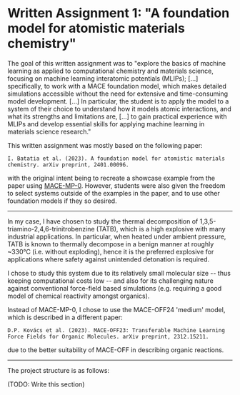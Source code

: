 # Written Assignment 1: "A foundation model for atomistic materials chemistry"

The goal of this written assignment was to "explore the basics of machine learning as applied to computational chemistry and materials science, focusing on machine learning interatomic potentials (MLIPs); [...] specifically, to work with a MACE foundation model, which makes detailed simulations accessible without the need for extensive and time-consuming model development. [...] In particular, the student is to apply the model to a system of their choice to understand how it models atomic interactions, and what its strengths and limitations are, [...] to gain practical experience with MLIPs and develop essential skills for applying machine learning in materials science research."

This written assignment was mostly based on the following paper:

```
I. Batatia et al. (2023). A foundation model for atomistic materials chemistry. arXiv preprint, 2401.00096. 
```

with the original intent being to recreate a showcase example from the paper using [MACE-MP-0](https://github.com/ACEsuit/mace-mp/tree/main). However, students were also given the freedom to select systems outside of the examples in the paper, and to use other foundation models if they so desired.


---

In my case, I have chosen to study the thermal decomposition of 1,3,5-triamino-2,4,6-trinitrobenzine (TATB), which is a high explosive with many industrial applications. In particular, when heated under ambient pressure, TATB is known to thermally decompose in a benign manner at roughly ~330&deg;C (i.e. without exploding), hence it is the preferred explosive for applications where safety against unintended detonation is required.

I chose to study this system due to its relatively small molecular size -- thus keeping computational costs low -- and also for its challenging nature against conventional force-field based simulations (e.g. requiring a good model of chemical reactivity amongst organics).

Instead of MACE-MP-0, I chose to use the MACE-OFF24 'medium' model, which is described in a different paper:

```
D.P. Kovács et al. (2023). MACE-OFF23: Transferable Machine Learning Force Fields for Organic Molecules. arXiv preprint, 2312.15211.
```

due to the better suitability of MACE-OFF in describing organic reactions.


---

The project structure is as follows:

(TODO: Write this section)

